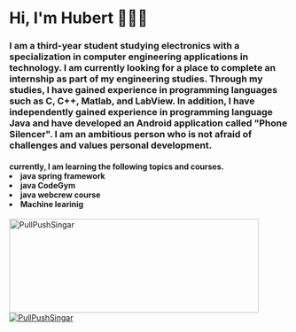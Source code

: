 
### <h1 align="left"> Hi, I'm Hubert 🚨🚨🚨</h1>
<h3 align="left">I am a third-year student studying electronics with a specialization in computer engineering applications in technology. I am currently looking for a place to complete an internship as part of my engineering studies. Through my studies, I have gained experience in programming languages such as C, C++, Matlab, and LabView. In addition, I have independently gained experience in programming language Java and have developed an Android application called "Phone Silencer". I am an ambitious person who is not afraid of challenges and values personal development.</h3>

<h4 align="left">  
 currently, I am learning the following topics and courses.

  <ll>
  <li>java spring framework</li>
  <li>java CodeGym </li>
  <li>java webcrew course</li>
  <li> Machine learinig </li>
</ll>


</h4>
<a href="https://github.com/PullPushSingar">
<img width=450 height=170 align="center" alt="PullPushSingar" src="https://github-readme-stats-sigma-two-94.vercel.app/api?username=PullPushSingar&theme=tokyonight&show_icons=true&bg_color=0D1117&hide_border=false&count_private=true" />
</a>
<a href="https://github.com/PullPushSingar">
<img align="center" alt="PullPushSingar" src="https://github-readme-stats-sigma-two-94.vercel.app/api/top-langs/?username=PullPushSingar&theme=tokyonight&layout=compact&bg_color=0D1117&hide_border=false&count_private=true" />
</a>

